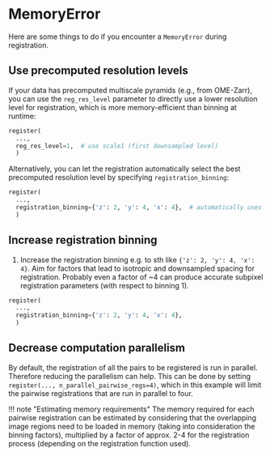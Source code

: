 # MemoryError

Here are some things to do if you encounter a `MemoryError` during registration.

## Use precomputed resolution levels

If your data has precomputed multiscale pyramids (e.g., from OME-Zarr), you can use the `reg_res_level` parameter to directly use a lower resolution level for registration, which is more memory-efficient than binning at runtime:

```python
register(
  ...,
  reg_res_level=1,  # use scale1 (first downsampled level)
  )
```

Alternatively, you can let the registration automatically select the best precomputed resolution level by specifying `registration_binning`:

```python
register(
  ...,
  registration_binning={'z': 2, 'y': 4, 'x': 4},  # automatically uses best matching resolution level
  )
```

## Increase registration binning

1. Increase the registration binning e.g. to sth like `{'z': 2, 'y': 4, 'x': 4}`. Aim for factors that lead to isotropic and downsampled spacing for registration. Probably even a factor of ~4 can produce accurate subpixel registration parameters (with respect to binning 1).

```python
register(
  ...,
  registration_binning={'z': 2, 'y': 4, 'x': 4},
  )
```

## Decrease computation parallelism

By default, the registration of all the pairs to be registered is run in parallel. Therefore reducing the parallelism can help. This can be done by setting `register(..., n_parallel_pairwise_regs=4)`, which in this example will limit the pairwise registrations that are run in parallel to four.

!!! note "Estimating memory requirements"
    The memory required for each pairwise registration can be estimated by considering that the overlapping image regions need to be loaded in memory (taking into consideration the binning factors), multiplied by a factor of approx. 2-4 for the registration process (depending on the registration function used).
